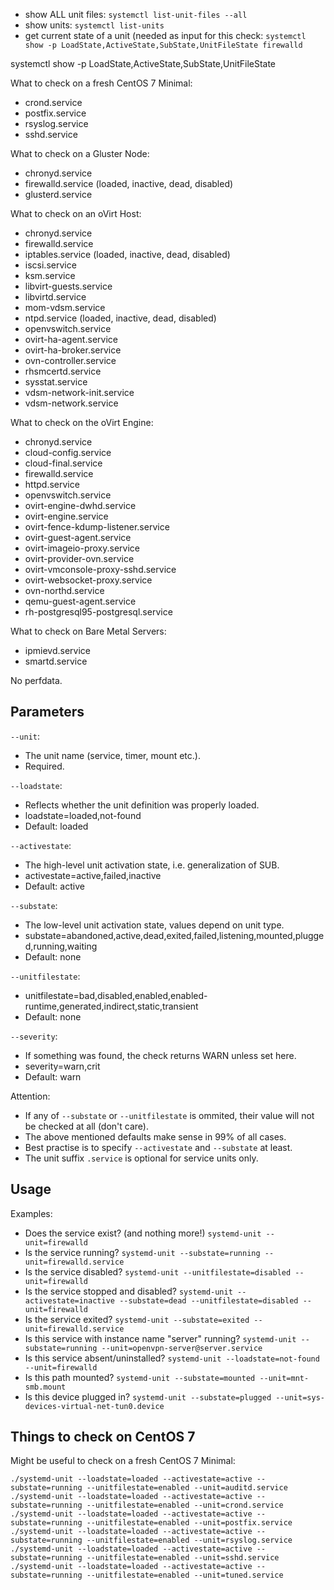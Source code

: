 * show ALL unit files: `systemctl list-unit-files --all`
* show units: `systemctl list-units` 
* get current state of a unit (needed as input for this check: `systemctl show -p LoadState,ActiveState,SubState,UnitFileState firewalld`

systemctl show -p LoadState,ActiveState,SubState,UnitFileState <name>


What to check on a fresh CentOS 7 Minimal:
* crond.service
* postfix.service
* rsyslog.service
* sshd.service

What to check on a Gluster Node:
* chronyd.service
* firewalld.service (loaded, inactive, dead, disabled)
* glusterd.service

What to check on an oVirt Host:
* chronyd.service
* firewalld.service
* iptables.service (loaded, inactive, dead, disabled)
* iscsi.service
* ksm.service
* libvirt-guests.service
* libvirtd.service
* mom-vdsm.service
* ntpd.service (loaded, inactive, dead, disabled)
* openvswitch.service
* ovirt-ha-agent.service
* ovirt-ha-broker.service
* ovn-controller.service
* rhsmcertd.service
* sysstat.service
* vdsm-network-init.service
* vdsm-network.service

What to check on the oVirt Engine:
* chronyd.service
* cloud-config.service
* cloud-final.service
* firewalld.service
* httpd.service
* openvswitch.service
* ovirt-engine-dwhd.service
* ovirt-engine.service
* ovirt-fence-kdump-listener.service
* ovirt-guest-agent.service
* ovirt-imageio-proxy.service
* ovirt-provider-ovn.service
* ovirt-vmconsole-proxy-sshd.service
* ovirt-websocket-proxy.service
* ovn-northd.service
* qemu-guest-agent.service
* rh-postgresql95-postgresql.service

What to check on Bare Metal Servers:
* ipmievd.service
* smartd.service



No perfdata.



## Parameters

`--unit`:
* The unit name (service, timer, mount etc.).
* Required.

`--loadstate`:
* Reflects whether the unit definition was properly loaded.
* loadstate=loaded,not-found
* Default: loaded

`--activestate`:
* The high-level unit activation state, i.e. generalization of SUB.
* activestate=active,failed,inactive
* Default: active

`--substate`:
* The low-level unit activation state, values depend on unit type.
* substate=abandoned,active,dead,exited,failed,listening,mounted,plugged,running,waiting
* Default: none

`--unitfilestate`:
* unitfilestate=bad,disabled,enabled,enabled-runtime,generated,indirect,static,transient
* Default: none

`--severity`:
* If something was found, the check returns WARN unless set here.
* severity=warn,crit
* Default: warn

Attention:
* If any of `--substate` or `--unitfilestate` is ommited, their value will not be checked at all (don't care).
* The above mentioned defaults make sense in 99% of all cases.
* Best practise is to specify `--activestate` and `--substate` at least.
* The unit suffix `.service` is optional for service units only.


## Usage

Examples:

* Does the service exist? (and nothing more!) `systemd-unit --unit=firewalld`
* Is the service running? `systemd-unit --substate=running --unit=firewalld.service`
* Is the service disabled? `systemd-unit --unitfilestate=disabled --unit=firewalld`
* Is the service stopped and disabled? `systemd-unit --activestate=inactive --substate=dead --unitfilestate=disabled --unit=firewalld`
* Is the service exited? `systemd-unit --substate=exited --unit=firewalld.service`
* Is this service with instance name "server" running? `systemd-unit --substate=running --unit=openvpn-server@server.service`
* Is this service absent/uninstalled? `systemd-unit --loadstate=not-found --unit=firewalld`
* Is this path mounted? `systemd-unit --substate=mounted --unit=mnt-smb.mount`
* Is this device plugged in? `systemd-unit --substate=plugged --unit=sys-devices-virtual-net-tun0.device`


## Things to check on CentOS 7

Might be useful to check on a fresh CentOS 7 Minimal:

```
./systemd-unit --loadstate=loaded --activestate=active --substate=running --unitfilestate=enabled --unit=auditd.service
./systemd-unit --loadstate=loaded --activestate=active --substate=running --unitfilestate=enabled --unit=crond.service
./systemd-unit --loadstate=loaded --activestate=active --substate=running --unitfilestate=enabled --unit=postfix.service
./systemd-unit --loadstate=loaded --activestate=active --substate=running --unitfilestate=enabled --unit=rsyslog.service
./systemd-unit --loadstate=loaded --activestate=active --substate=running --unitfilestate=enabled --unit=sshd.service
./systemd-unit --loadstate=loaded --activestate=active --substate=running --unitfilestate=enabled --unit=tuned.service
```

